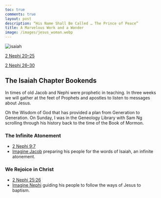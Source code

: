 ```yaml
---
toc: true
comments: true
layout: post
description: “His Name Shall Be Called … The Prince of Peace” 
title: A Marvelous Work and a Wonder 
image: /images/jesus_woman.webp
---
```


![isaiah]({{site.baseurl}}/images/jesus_woman.webp)

[2 Nephi 20–25](https://www.churchofjesuschrist.org/study/manual/come-follow-me-for-home-and-church-book-of-mormon-2024/10?lang=eng)

[2 Nephi 26–30](https://www.churchofjesuschrist.org/study/manual/come-follow-me-for-home-and-church-book-of-mormon-2024/11?lang=eng)


## The Isaiah Chapter Bookends
In times of old Jacob and Nephi were prophetic in teaching.  In three weeks we will gather at the feet of Prophets and apostles to listen to messages about Jesus.  

Oh the Wisdom of God that has provided a plan from Generation to Generation.  On Sunday, I was in the Geneology Library with Sam Ng scrolling through his history back to the time of the Book of Mormon.

### The Infinite Atonement
- [2 Nephi 9:7](https://www.churchofjesuschrist.org/study/scriptures/bofm/2-ne/9?lang=eng&id=p7#p7)
- [Imagine Jacob](https://youtu.be/cAB-rgBUcqA?t=41) preparing his people for the words of Isaiah, an infinite atonement.

### We Rejoice in Christ 
- [2 Nephi 25:26](https://www.churchofjesuschrist.org/study/scriptures/bofm/2-ne/25?lang=eng)
- [Imagine Nephi](https://youtu.be/vOW6huHvSIE?t=33) guiding his people to follow the ways of Jesus to baptism.
